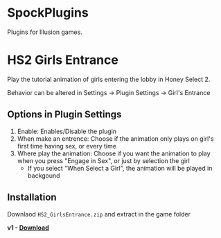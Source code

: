 # SpockPlugins
Plugins for Illusion games.

# HS2 Girls Entrance
Play the tutorial animation of girls entering the lobby in Honey Select 2.

Behavior can be altered in Settings -> Plugin Settings -> Girl's Entrance

  ## Options in Plugin Settings
  1) Enable: Enables/Disable the plugin
  2) When make an entrence: Choose if the animation only plays on girl's first time having sex, or every time
  3) Where play the animation: Choose if you want the animation to play when you press "Engage in Sex", or just by selection the girl
     * If you select "When Select a Girl", the animation will be played in backgound
       
  ## Installation
  Downlaod `HS2_GirlsEntrance.zip` and extract in the game folder
  
  **v1 - [Download](https://github.com/SpockBauru/SpockPlugins/releases/tag/r1)**
